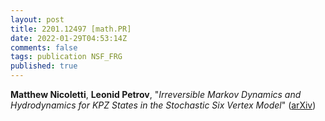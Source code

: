 ```yaml
---
layout: post
title: 2201.12497 [math.PR]
date: 2022-01-29T04:53:14Z
comments: false
tags: publication NSF_FRG
published: true
---
```


<b>Matthew Nicoletti</b>, <b>Leonid Petrov</b>, "<i>Irreversible Markov Dynamics and Hydrodynamics for KPZ States in the  Stochastic Six Vertex Model</i>" ([arXiv](http://arxiv.org/abs/2201.12497v1))
